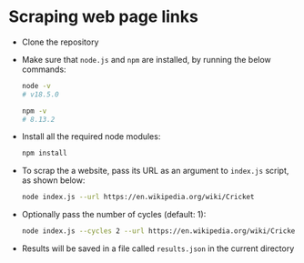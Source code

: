 # Scraping web page links

- Clone the repository

- Make sure that `node.js` and `npm` are installed, by running the below commands:

  ```bash
  node -v
  # v18.5.0

  npm -v
  # 8.13.2
  ```

- Install all the required node modules:

  ```bash
  npm install
  ```

- To scrap the a website, pass its URL as an argument to `index.js` script, as shown below:

  ```bash
  node index.js --url https://en.wikipedia.org/wiki/Cricket
  ```

- Optionally pass the number of cycles (default: 1):

  ```bash
  node index.js --cycles 2 --url https://en.wikipedia.org/wiki/Cricket
  ```

- Results will be saved in a file called `results.json` in the current directory
